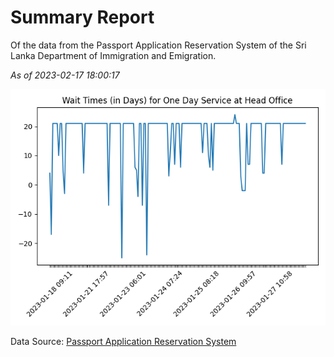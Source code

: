 # Summary Report

Of the data from the Passport Application Reservation System of the Sri Lanka Department of Immigration and Emigration.

*As of 2023-02-17 18:00:17*

![Wait Time Chart](summary.wait_time_chart.png)

Data Source: [Passport Application Reservation System](https://eservices.immigration.gov.lk:8443/appointment/pages/reservationApplication.xhtml)